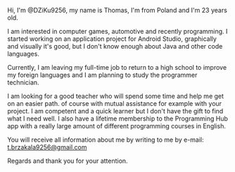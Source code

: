  Hi, I'm @DZiKu9256, my name is Thomas, I'm from Poland and I'm 23 years old.

  I am interested in computer games, automotive and recently programming. I started working on an application project for Android Studio, graphically and visually it's good, but I don't know enough about Java and other code languages.

  Currently, I am leaving my full-time job to return to a high school to improve my foreign languages and I am planning to study the programmer technician.

  I am looking for a good teacher who will spend some time and help me get on an easier path. of course with mutual assistance for example with your project.
I am competent and a quick learner but 
I don't have the gift to find what I need well. 
I also have a lifetime membership to the Programming Hub app with a really large amount of different programming courses in English.

  You will receive all information about me by writing to me by e-mail: t.brzakala9256@gmail.com 

Regards and thank you for your attention.
<!---
DZiKu9256/DZiKu9256 is a ✨ special ✨ repository because its `README.md` (this file) appears on your GitHub profile.
You can click the Preview link to take a look at your changes.
--->
